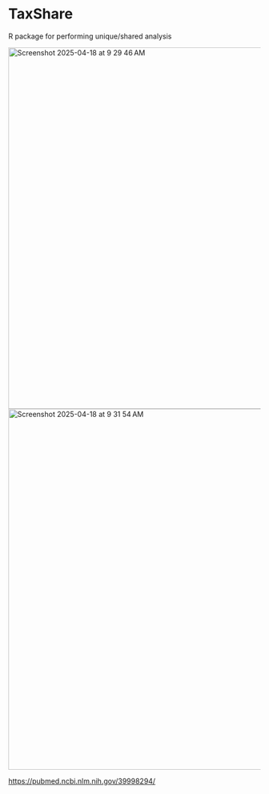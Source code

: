 # TaxShare
R package for performing unique/shared analysis


<img width="721" alt="Screenshot 2025-04-18 at 9 29 46 AM" src="https://github.com/user-attachments/assets/45d1ca1e-d3df-4fd3-bda2-da84cd8f260d" />
<img width="720" alt="Screenshot 2025-04-18 at 9 31 54 AM" src="https://github.com/user-attachments/assets/70e11ac4-9854-4638-8e69-bfe5065d2e21" />


https://pubmed.ncbi.nlm.nih.gov/39998294/
